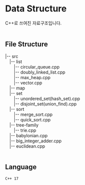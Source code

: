 # Data Structure
C++로 쓰여진 자료구조입니다.
<br>
<br>

## File Structure

|-- src <br>
&emsp;|-- list <br>
&emsp;&emsp;|-- circular_queue.cpp <br>
&emsp;&emsp;|-- doubly_linked_list.cpp <br>
&emsp;&emsp;|-- max_heap.cpp <br>
&emsp;&emsp;|-- vector.cpp <br>
&emsp;|-- map <br>
&emsp;|-- set <br>
&emsp;&emsp;|-- unordered_set(hash_set).cpp <br>
&emsp;&emsp;|-- disjoint_set(union_find).cpp <br>
&emsp;|-- sort <br>
&emsp;&emsp;|-- merge_sort.cpp <br>
&emsp;&emsp;|-- quick_sort.cpp <br>
&emsp;|-- tree-family <br>
&emsp;&emsp;|-- trie.cpp <br>
&emsp;|-- babylonian.cpp <br>
&emsp;|-- big_integer_adder.cpp <br>
&emsp;|-- euclidean.cpp <br>
<br>

## Language
<code>C++ 17</code>
<br>
